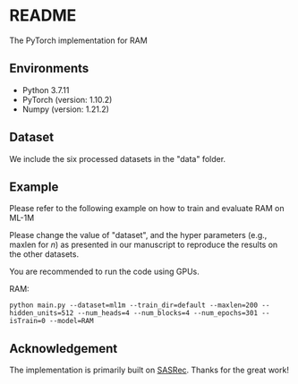 # README
The PyTorch implementation for RAM

## Environments

- Python 3.7.11
- PyTorch (version: 1.10.2)
- Numpy (version: 1.21.2)

## Dataset

We include the six processed datasets in the "data" folder.

## Example
Please refer to the following example on how to train and evaluate RAM on ML-1M

Please change the value of "dataset", and the hyper parameters (e.g., maxlen for $n$) as presented in our manuscript to reproduce the results on the other datasets.

You are recommended to run the code using GPUs.

RAM:

```
python main.py --dataset=ml1m --train_dir=default --maxlen=200 --hidden_units=512 --num_heads=4 --num_blocks=4 --num_epochs=301 --isTrain=0 --model=RAM
```

## Acknowledgement

The implementation is primarily built on [SASRec](https://github.com/pmixer/SASRec.pytorch). Thanks for the great work!